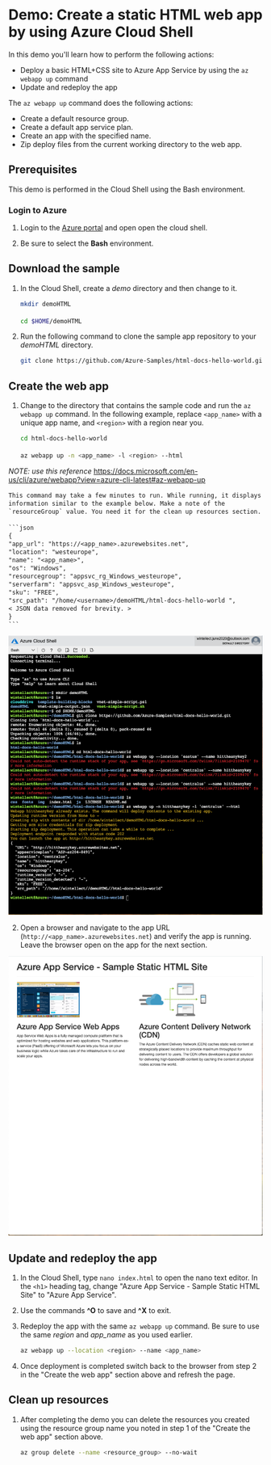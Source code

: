 # Demo: Create a static HTML web app by using Azure Cloud Shell

In this demo you'll learn how to perform the following actions:

* Deploy a basic HTML+CSS site to Azure App Service by using the `az  webapp up` command
* Update and redeploy the app

The `az webapp up` command does the following actions:

* Create a default resource group.
* Create a default app service plan.
* Create an app with the specified name.
* Zip deploy files from the current working directory to the web app.

## Prerequisites

This demo is performed in the Cloud Shell using the Bash environment.

### Login to Azure

1. Login to the [Azure portal](https://portal.azure.com) and open open the cloud shell.

2. Be sure to select the **Bash** environment.

## Download the sample

1. In the Cloud Shell, create a *demo* directory and then change to it.

    ```bash
    mkdir demoHTML

    cd $HOME/demoHTML
    ```

2. Run the following command to clone the sample app repository to your *demoHTML* directory.

    ```bash
    git clone https://github.com/Azure-Samples/html-docs-hello-world.git
    ```

## Create the web app

1. Change to the directory that contains the sample code and run the `az webapp up` command. In the following example, replace `<app_name>` with a unique app name, and `<region>` with a region near you.

    ```bash
    cd html-docs-hello-world

    az webapp up -n <app_name> -l <region> --html
    ```

_NOTE: use this reference_
https://docs.microsoft.com/en-us/cli/azure/webapp?view=azure-cli-latest#az-webapp-up

    This command may take a few minutes to run. While running, it displays information similar to the example below. Make a note of the `resourceGroup` value. You need it for the clean up resources section.

    ```json
    {
    "app_url": "https://<app_name>.azurewebsites.net",
    "location": "westeurope",
    "name": "<app_name>",
    "os": "Windows",
    "resourcegroup": "appsvc_rg_Windows_westeurope",
    "serverfarm": "appsvc_asp_Windows_westeurope",
    "sku": "FREE",
    "src_path": "/home/<username>/demoHTML/html-docs-hello-world ",
    < JSON data removed for brevity. >
    }
    ```
![deploy Web App using CLI](https://github.com/networksetcetera/AZ203T00/blob/master/images/Screen%20Shot%202020-05-31%20at%202.12.25%20PM.png)

2. Open a browser and navigate to the app URL (`http://<app_name>.azurewebsites.net`) and verify the app is running. Leave the browser open on the app for the next section.

![view the running Web App](https://github.com/networksetcetera/AZ203T00/blob/master/images/Screen%20Shot%202020-05-31%20at%202.12.34%20PM.png)

## Update and redeploy the app

1. In the Cloud Shell, type `nano index.html` to open the nano text editor. In the `<h1>` heading tag, change "Azure App Service - Sample Static HTML Site" to "Azure App Service".

2. Use the commands **^O** to save and **^X** to exit.

3. Redeploy the app with the same `az webapp up` command. Be sure to use the same *region* and *app_name* as you used earlier. 

    ```bash
    az webapp up --location <region> --name <app_name>
    ```

4. Once deployment is completed switch back to the browser from step 2 in the "Create the web app" section above and refresh the page.


## Clean up resources

1. After completing the demo you can delete the resources you created using the resource group name you noted in step 1 of the "Create the web app" section above.

    ```bash
    az group delete --name <resource_group> --no-wait
    ```

